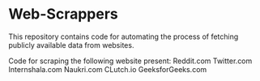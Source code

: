 # Web-Scrappers
This repository contains code for automating the process of fetching publicly available data from websites.

Code for scraping the following website present:
Reddit.com
Twitter.com
Internshala.com
Naukri.com
CLutch.io
GeeksforGeeks.com
